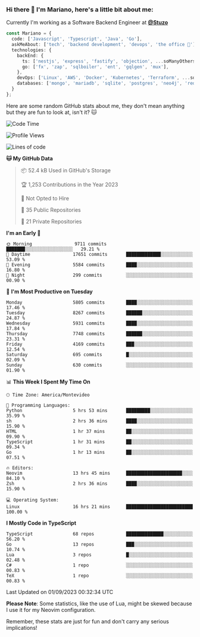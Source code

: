 ### Hi there 👋 I'm Mariano, here's a little bit about me:

Currently I'm working as a Software Backend Engineer at [**@Stuzo**](https://www.stuzo.com/)

```ts
const Mariano = {
  code: ['Javascript', 'Typescript', 'Java', 'Go'],
  askMeAbout: ['tech', 'backend development', 'devops', 'the office 💼'],
  technologies: {
    backEnd: {
      ts: ['nestjs', 'express', 'fastify', 'objection', ...soManyOthersFrameworks],
      go: ['fx', 'zap', 'sqlboiler', 'ent', 'gqlgen', 'mux'],
    },
    devOps: ['Linux', 'AWS', 'Docker', 'Kubernetes', 'Terraform', ...soManyOthersTools],
    databases: ['mongo', 'mariadb', 'sqlite', 'postgres', 'neo4j', 'redis', ...],
  }
};
```

Here are some random GitHub stats about me, they don't mean anything but they are fun to look at, isn't it? 🐱

<!--START_SECTION:waka-->
![Code Time](http://img.shields.io/badge/Code%20Time-1%2C131%20hrs%2018%20mins-blue)

![Profile Views](http://img.shields.io/badge/Profile%20Views-0-blue)

![Lines of code](https://img.shields.io/badge/From%20Hello%20World%20I%27ve%20Written-11.1%20million%20lines%20of%20code-blue)

**🐱 My GitHub Data** 

> 📦 52.4 kB Used in GitHub's Storage 
 > 
> 🏆 1,253 Contributions in the Year 2023
 > 
> 🚫 Not Opted to Hire
 > 
> 📜 35 Public Repositories 
 > 
> 🔑 21 Private Repositories 
 > 
**I'm an Early 🐤** 

```text
🌞 Morning                9711 commits        ███████░░░░░░░░░░░░░░░░░░   29.21 % 
🌆 Daytime                17651 commits       █████████████░░░░░░░░░░░░   53.09 % 
🌃 Evening                5584 commits        ████░░░░░░░░░░░░░░░░░░░░░   16.80 % 
🌙 Night                  299 commits         ░░░░░░░░░░░░░░░░░░░░░░░░░   00.90 % 
```
📅 **I'm Most Productive on Tuesday** 

```text
Monday                   5805 commits        ████░░░░░░░░░░░░░░░░░░░░░   17.46 % 
Tuesday                  8267 commits        ██████░░░░░░░░░░░░░░░░░░░   24.87 % 
Wednesday                5931 commits        ████░░░░░░░░░░░░░░░░░░░░░   17.84 % 
Thursday                 7748 commits        ██████░░░░░░░░░░░░░░░░░░░   23.31 % 
Friday                   4169 commits        ███░░░░░░░░░░░░░░░░░░░░░░   12.54 % 
Saturday                 695 commits         █░░░░░░░░░░░░░░░░░░░░░░░░   02.09 % 
Sunday                   630 commits         ░░░░░░░░░░░░░░░░░░░░░░░░░   01.90 % 
```


📊 **This Week I Spent My Time On** 

```text
🕑︎ Time Zone: America/Montevideo

💬 Programming Languages: 
Python                   5 hrs 53 mins       █████████░░░░░░░░░░░░░░░░   35.99 % 
sh                       2 hrs 36 mins       ████░░░░░░░░░░░░░░░░░░░░░   15.90 % 
HTML                     1 hr 37 mins        ██░░░░░░░░░░░░░░░░░░░░░░░   09.90 % 
TypeScript               1 hr 31 mins        ██░░░░░░░░░░░░░░░░░░░░░░░   09.34 % 
Go                       1 hr 13 mins        ██░░░░░░░░░░░░░░░░░░░░░░░   07.51 % 

🔥 Editors: 
Neovim                   13 hrs 45 mins      █████████████████████░░░░   84.10 % 
Zsh                      2 hrs 36 mins       ████░░░░░░░░░░░░░░░░░░░░░   15.90 % 

💻 Operating System: 
Linux                    16 hrs 21 mins      █████████████████████████   100.00 % 
```

**I Mostly Code in TypeScript** 

```text
TypeScript               68 repos            ██████████████░░░░░░░░░░░   56.20 % 
Go                       13 repos            ███░░░░░░░░░░░░░░░░░░░░░░   10.74 % 
Lua                      3 repos             █░░░░░░░░░░░░░░░░░░░░░░░░   02.48 % 
C#                       1 repo              ░░░░░░░░░░░░░░░░░░░░░░░░░   00.83 % 
TeX                      1 repo              ░░░░░░░░░░░░░░░░░░░░░░░░░   00.83 % 
```




 Last Updated on 01/09/2023 00:32:34 UTC
<!--END_SECTION:waka-->

**Please Note**: Some statistics, like the use of Lua, might be skewed because I use it for my Neovim configuration.

Remember, these stats are just for fun and don't carry any serious implications!

